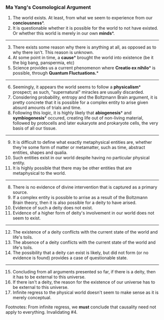 ### Ma Yang's Cosmological Argument

1. The world exists. At least, from what we seem to experience from our **conciousness***.
2. It is questionable whether it is possible for the world to not have existed. Or whether this world is merely in our own **minds***.

---

3. There exists some reason why there is anything at all, as opposed as to why there isn't. This reason is unknown.
4. At some point in time, a **cause*** brought the world into existence (be it the big bang, panspermia, etc)
5. Science provides us a current phenomenon where **Creatio ex nihilo*** is possible, through **Quantum Fluctuations.***

---

6. Seemingly, it appears the world seems to follow a **physicalism*** prospect; as such, "supernatural" miracles are usually discarded.
7. Considering probability, entropy and the Boltzmann Brain argument, it is pretty concrete that it is possible for a complex entity to arise given absurd amounts of trials and time.
8. Following this logic, it is highly likely that **abiogenesis*** and **symbiogenesis*** occured, creating life out of non-living material, followed by protocells and later eukaryote and prokaryote cells, the very basis of all our tissue.

---

9. It is difficult to define what exactly metaphysical entities are, whether they're some form of matter or metamatter, such as time, abstract entities, shapes and qualia.
10. Such entities exist in our world despite having no particular physical entity.
11. It is highly possible that there may be other entities that are metaphysical to the world.

---

8. There is no evidence of divine intervention that is captured as a primary source.
9. If a complex entity is possible to arrise as a result of the Boltzmann Brain theory, then it is also possible for a deity to have arised.
10. Evidence of such a deity does not exist.
11. Evidence of a higher form of deity's involvement in our world does not seem to exist.

---

12. The existence of a deity conflicts with the current state of the world and life's toils.
13. The absence of a deity conflicts with the current state of the world and life's toils.
14. The possibility that a deity can exist is likely, but did not form (or no evidence is found) provides a case of questionable state.

---

15. Concluding from all arguments presented so far, if there is a deity, then it has to be external to this universe.
16. If there isn't a deity, the reason for the existence of our universe has to be external to this universe.
17. Infinite regress to the physical world doesn't seem to make sense as it is merely conceptual.


Footnotes: From infinite regress, we **must** conclude that causality need not apply to everything. Invalidating #4.
